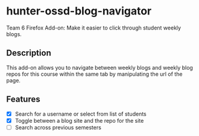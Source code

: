 # hunter-ossd-blog-navigator
Team 6 Firefox Add-on: Make it easier to click through student weekly blogs.

## Description
This add-on allows you to navigate between weekly blogs and weekly blog repos for this course within the same tab by manipulating the url of the page.

## Features 
- [x] Search for a username or select from list of students
- [x] Toggle between a blog site and the repo for the site
- [ ] Search across previous semesters
